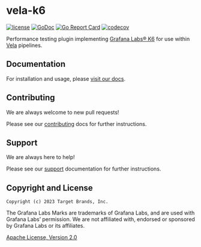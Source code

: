 # vela-k6

[![license](https://img.shields.io/crates/l/gl.svg)](../LICENSE)
[![GoDoc](https://godoc.org/github.com/go-vela/vela-k6?status.svg)](https://godoc.org/github.com/go-vela/vela-k6)
[![Go Report Card](https://goreportcard.com/badge/github.com/go-vela/vela-k6)](https://goreportcard.com/report/github.com/go-vela/vela-k6)
[![codecov](https://codecov.io/gh/go-vela/vela-k6/branch/main/graph/badge.svg)](https://codecov.io/gh/go-vela/vela-k6)

Performance testing plugin implementing [Grafana Labs® K6](https://k6.io/) for use within [Vela](https://go-vela.github.io/docs/) pipelines.

## Documentation

For installation and usage, please [visit our docs](https://go-vela.github.io/docs).

## Contributing

We are always welcome to new pull requests!

Please see our [contributing](CONTRIBUTING.md) docs for further instructions.

## Support

We are always here to help!

Please see our [support](SUPPORT.md) documentation for further instructions.

## Copyright and License

```
Copyright (c) 2023 Target Brands, Inc.
```

The Grafana Labs Marks are trademarks of Grafana Labs, and are used with Grafana Labs’ permission. We are not affiliated with, endorsed or sponsored by Grafana Labs or its affiliates.

[Apache License, Version 2.0](http://www.apache.org/licenses/LICENSE-2.0)